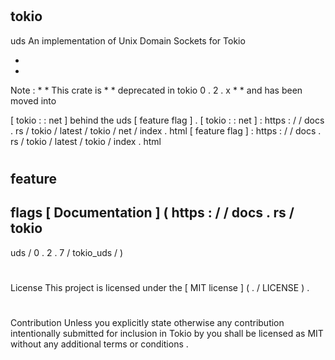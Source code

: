 #
tokio
-
uds
An
implementation
of
Unix
Domain
Sockets
for
Tokio
>
*
*
Note
:
*
*
This
crate
is
*
*
deprecated
in
tokio
0
.
2
.
x
*
*
and
has
been
moved
into
>
[
tokio
:
:
net
]
behind
the
uds
[
feature
flag
]
.
[
tokio
:
:
net
]
:
https
:
/
/
docs
.
rs
/
tokio
/
latest
/
tokio
/
net
/
index
.
html
[
feature
flag
]
:
https
:
/
/
docs
.
rs
/
tokio
/
latest
/
tokio
/
index
.
html
#
feature
-
flags
[
Documentation
]
(
https
:
/
/
docs
.
rs
/
tokio
-
uds
/
0
.
2
.
7
/
tokio_uds
/
)
#
#
License
This
project
is
licensed
under
the
[
MIT
license
]
(
.
/
LICENSE
)
.
#
#
#
Contribution
Unless
you
explicitly
state
otherwise
any
contribution
intentionally
submitted
for
inclusion
in
Tokio
by
you
shall
be
licensed
as
MIT
without
any
additional
terms
or
conditions
.
